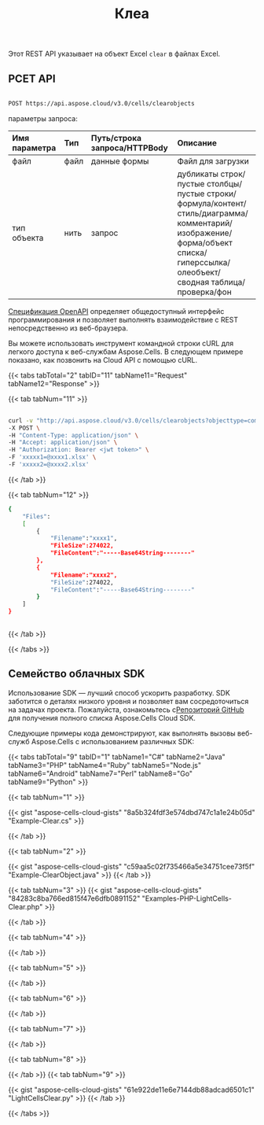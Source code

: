 ﻿---
title: Клеа
second_title: Aspose.Cells Cloud Documen
type: docs
url: /ru/clear/
aliases: [/clearobjects/]
keywords: Clear internal objects of Excel files
description: Aspose.Cells Cloud REST API поддерживает очистку внутренних объектов от файлов Excel. SDK поддерживает различные языки разработки. К ним относятся Android, C#, Go, Java, NodeJS, Perl, PHP, Python, Ruby и Swift.
weight: 39
kwords: Excel, Office Облако, REST API, Электронная таблица, PDF, CSV, Json, Markdwon, Очистить
---
Этот REST API указывает на объект Excel `clear` в файлах Excel.

## РСЕТ API

```bash

POST https://api.aspose.cloud/v3.0/cells/clearobjects

```
 параметры запроса:
 
| Имя параметра| Тип| Путь/строка запроса/HTTPBody|Описание|
|:- |:- |:- |:- |
| файл| файл| данные формы| Файл для загрузки|
| тип объекта| нить| запрос| дубликаты строк/пустые столбцы/пустые строки/формула/контент/стиль/диаграмма/комментарий/изображение/форма/объект списка/гиперссылка/олеобъект/сводная таблица/проверка/фон|
 
[Спецификация OpenAPI](https://apireference.aspose.cloud/cells/#/LightCells/PostClearObjects) определяет общедоступный интерфейс программирования и позволяет выполнять взаимодействие с REST непосредственно из веб-браузера.
 
Вы можете использовать инструмент командной строки cURL для легкого доступа к веб-службам Aspose.Cells. В следующем примере показано, как позвонить на Cloud API с помощью cURL.
 
{{< tabs tabTotal="2" tabID="11" tabName11="Request" tabName12="Response" >}}
 
{{< tab tabNum="11" >}}
 
```bash
 
curl -v "http://api.aspose.cloud/v3.0/cells/clearobjects?objecttype=comment" \
-X POST \
-H "Content-Type: application/json" \
-H "Accept: application/json" \
-H "Authorization: Bearer <jwt token>" \
-F 'xxxxx1=@xxxx1.xlsx' \
-F 'xxxxx2=@xxxx2.xlsx' 
```
 
{{< /tab >}}
 
{{< tab tabNum="12" >}}
 
```bash
{
    "Files":
    [
        { 
            "Filename":"xxxx1",
            "FileSize":274022,
            "FileContent":"-----Base64String--------"
        },
        { 
            "Filename":"xxxx2",
            "FileSize":274022,
            "FileContent":"-----Base64String--------"
        }
    ]
}
 
```
 
{{< /tab >}}
 
{{< /tabs >}}
 
## Семейство облачных SDK

 Использование SDK — лучший способ ускорить разработку. SDK заботится о деталях низкого уровня и позволяет вам сосредоточиться на задачах проекта. Пожалуйста, ознакомьтесь с[Репозиторий GitHub](https://github.com/aspose-cells-cloud) для получения полного списка Aspose.Cells Cloud SDK.

Следующие примеры кода демонстрируют, как выполнять вызовы веб-служб Aspose.Cells с использованием различных SDK:


{{< tabs tabTotal="9" tabID="1" tabName1="C#" tabName2="Java" tabName3="PHP" tabName4="Ruby" tabName5="Node.js" tabName6="Android" tabName7="Perl" tabName8="Go" tabName9="Python" >}}

{{< tab tabNum="1" >}}

{{< gist "aspose-cells-cloud-gists" "8a5b324fdf3e574dbd747c1a1e24b05d" "Example-Clear.cs" >}}

{{< /tab >}}

{{< tab tabNum="2" >}}

{{< gist "aspose-cells-cloud-gists" "c59aa5c02f735466a5e34751cee73f5f" "Example-ClearObject.java" >}}
{{< /tab >}}

{{< tab tabNum="3" >}}
{{< gist "aspose-cells-cloud-gists" "84283c8ba766ed815f47e6dfb0891152" "Examples-PHP-LightCells-Clear.php" >}}

{{< /tab >}}

{{< tab tabNum="4" >}}


{{< /tab >}}

{{< tab tabNum="5" >}}


{{< /tab >}}

{{< tab tabNum="6" >}}


{{< /tab >}}

{{< tab tabNum="7" >}}


{{< /tab >}}

{{< tab tabNum="8" >}}


{{< /tab >}}
{{< tab tabNum="9" >}}

{{< gist "aspose-cells-cloud-gists" "61e922de11e6e7144db88adcad6501c1" "LightCellsClear.py" >}}
{{< /tab >}}

{{< /tabs >}}
